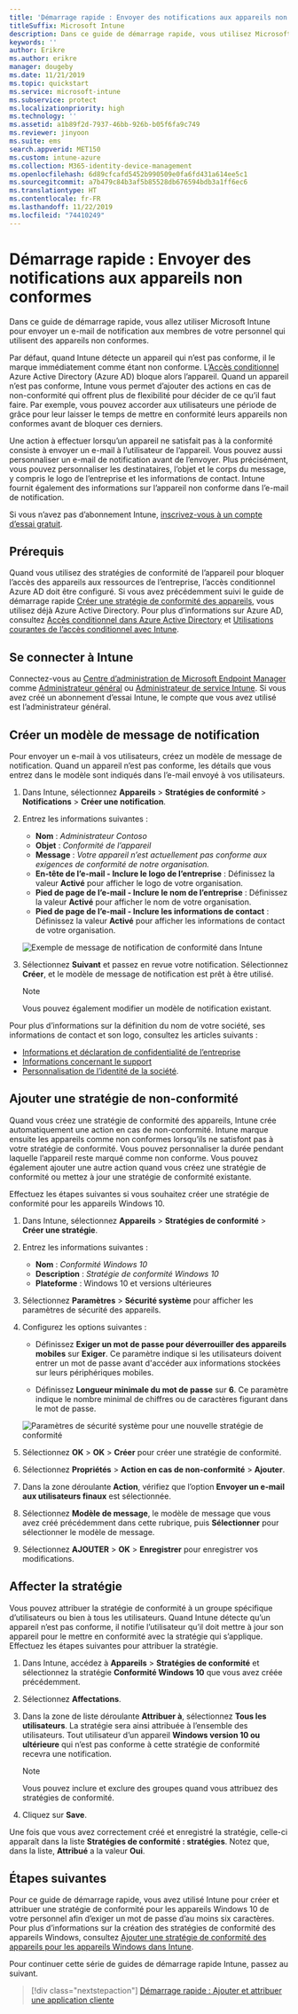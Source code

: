 ```yaml
---
title: 'Démarrage rapide : Envoyer des notifications aux appareils non conformes'
titleSuffix: Microsoft Intune
description: Dans ce guide de démarrage rapide, vous utilisez Microsoft Intune pour envoyer des notifications par e-mail aux appareils non conformes.
keywords: ''
author: Erikre
ms.author: erikre
manager: dougeby
ms.date: 11/21/2019
ms.topic: quickstart
ms.service: microsoft-intune
ms.subservice: protect
ms.localizationpriority: high
ms.technology: ''
ms.assetid: a1b89f2d-7937-46bb-926b-b05f6fa9c749
ms.reviewer: jinyoon
ms.suite: ems
search.appverid: MET150
ms.custom: intune-azure
ms.collection: M365-identity-device-management
ms.openlocfilehash: 6d89cfcafd5452b990509e0fa6fd431a614ee5c1
ms.sourcegitcommit: a7b479c84b3af5b85528db676594bdb3a1ff6ec6
ms.translationtype: HT
ms.contentlocale: fr-FR
ms.lasthandoff: 11/22/2019
ms.locfileid: "74410249"
---
```

# <a name="quickstart-send-notifications-to-noncompliant-devices"></a>Démarrage rapide : Envoyer des notifications aux appareils non conformes

Dans ce guide de démarrage rapide, vous allez utiliser Microsoft Intune pour envoyer un e-mail de notification aux membres de votre personnel qui utilisent des appareils non conformes.

Par défaut, quand Intune détecte un appareil qui n’est pas conforme, il le marque immédiatement comme étant non conforme. L’[Accès conditionnel](https://docs.microsoft.com/azure/active-directory/active-directory-conditional-access-azure-portal) Azure Active Directory (Azure AD) bloque alors l’appareil. Quand un appareil n’est pas conforme, Intune vous permet d’ajouter des actions en cas de non-conformité qui offrent plus de flexibilité pour décider de ce qu’il faut faire. Par exemple, vous pouvez accorder aux utilisateurs une période de grâce pour leur laisser le temps de mettre en conformité leurs appareils non conformes avant de bloquer ces derniers.

Une action à effectuer lorsqu’un appareil ne satisfait pas à la conformité consiste à envoyer un e-mail à l’utilisateur de l’appareil. Vous pouvez aussi personnaliser un e-mail de notification avant de l’envoyer. Plus précisément, vous pouvez personnaliser les destinataires, l’objet et le corps du message, y compris le logo de l’entreprise et les informations de contact. Intune fournit également des informations sur l’appareil non conforme dans l’e-mail de notification.

Si vous n’avez pas d’abonnement Intune, [inscrivez-vous à un compte d’essai gratuit](../fundamentals/free-trial-sign-up.md).

## <a name="prerequisites"></a>Prérequis

Quand vous utilisez des stratégies de conformité de l’appareil pour bloquer l’accès des appareils aux ressources de l’entreprise, l’accès conditionnel Azure AD doit être configuré. Si vous avez précédemment suivi le guide de démarrage rapide [Créer une stratégie de conformité des appareils](quickstart-set-password-length-android.md), vous utilisez déjà Azure Active Directory. Pour plus d’informations sur Azure AD, consultez [Accès conditionnel dans Azure Active Directory](https://docs.microsoft.com/azure/active-directory/active-directory-conditional-access-azure-portal) et [Utilisations courantes de l’accès conditionnel avec Intune](../protect/conditional-access-intune-common-ways-use.md).

## <a name="sign-in-to-intune"></a>Se connecter à Intune

Connectez-vous au [Centre d’administration de Microsoft Endpoint Manager](https://go.microsoft.com/fwlink/?linkid=2109431) comme [Administrateur général](../fundamentals/users-add.md#types-of-administrators) ou [Administrateur de service Intune](../fundamentals/users-add.md#types-of-administrators). Si vous avez créé un abonnement d’essai Intune, le compte que vous avez utilisé est l’administrateur général.

## <a name="create-a-notification-message-template"></a>Créer un modèle de message de notification

Pour envoyer un e-mail à vos utilisateurs, créez un modèle de message de notification. Quand un appareil n’est pas conforme, les détails que vous entrez dans le modèle sont indiqués dans l’e-mail envoyé à vos utilisateurs.

1. Dans Intune, sélectionnez **Appareils** > **Stratégies de conformité** > **Notifications** > **Créer une notification**.
2. Entrez les informations suivantes :

   - **Nom** : *Administrateur Contoso*
   - **Objet** : *Conformité de l’appareil*
   - **Message** : *Votre appareil n’est actuellement pas conforme aux exigences de conformité de notre organisation.*
   - **En-tête de l’e-mail - Inclure le logo de l’entreprise** : Définissez la valeur **Activé** pour afficher le logo de votre organisation.
   - **Pied de page de l’e-mail - Inclure le nom de l’entreprise** : Définissez la valeur **Activé** pour afficher le nom de votre organisation.
   - **Pied de page de l’e-mail - Inclure les informations de contact** : Définissez la valeur **Activé** pour afficher les informations de contact de votre organisation.

   ![Exemple de message de notification de conformité dans Intune](./media/quickstart-send-notification/quickstart-send-notification-01.png)

3. Sélectionnez **Suivant** et passez en revue votre notification. Sélectionnez **Créer**, et le modèle de message de notification est prêt à être utilisé.

   > [!NOTE]
   > Vous pouvez également modifier un modèle de notification existant.

Pour plus d’informations sur la définition du nom de votre société, ses informations de contact et son logo, consultez les articles suivants :

- [Informations et déclaration de confidentialité de l’entreprise](../apps/company-portal-app.md#company-information-and-privacy-statement)
- [Informations concernant le support](../apps/company-portal-app.md#support-information)
- [Personnalisation de l’identité de la société](../apps/company-portal-app.md#company-identity-branding-customization).

## <a name="add-a-noncompliance-policy"></a>Ajouter une stratégie de non-conformité

Quand vous créez une stratégie de conformité des appareils, Intune crée automatiquement une action en cas de non-conformité. Intune marque ensuite les appareils comme non conformes lorsqu’ils ne satisfont pas à votre stratégie de conformité. Vous pouvez personnaliser la durée pendant laquelle l’appareil reste marqué comme non conforme. Vous pouvez également ajouter une autre action quand vous créez une stratégie de conformité ou mettez à jour une stratégie de conformité existante.

Effectuez les étapes suivantes si vous souhaitez créer une stratégie de conformité pour les appareils Windows 10.

1. Dans Intune, sélectionnez **Appareils** > **Stratégies de conformité** > **Créer une stratégie**.

2. Entrez les informations suivantes :

   - **Nom** : *Conformité Windows 10*
   - **Description** : *Stratégie de conformité Windows 10*
   - **Plateforme** : Windows 10 et versions ultérieures

3. Sélectionnez **Paramètres** > **Sécurité système** pour afficher les paramètres de sécurité des appareils.

4. Configurez les options suivantes :

   - Définissez **Exiger un mot de passe pour déverrouiller des appareils mobiles** sur **Exiger**. Ce paramètre indique si les utilisateurs doivent entrer un mot de passe avant d'accéder aux informations stockées sur leurs périphériques mobiles.

   - Définissez **Longueur minimale du mot de passe** sur **6**. Ce paramètre indique le nombre minimal de chiffres ou de caractères figurant dans le mot de passe.

   ![Paramètres de sécurité système pour une nouvelle stratégie de conformité](./media/quickstart-send-notification/system-security-settings-01.png)

5. Sélectionnez **OK** > **OK** > **Créer** pour créer une stratégie de conformité.

6. Sélectionnez **Propriétés** > **Action en cas de non-conformité** > **Ajouter**.

7. Dans la zone déroulante **Action**, vérifiez que l’option **Envoyer un e-mail aux utilisateurs finaux** est sélectionnée.

8. Sélectionnez **Modèle de message**, le modèle de message que vous avez créé précédemment dans cette rubrique, puis **Sélectionner** pour sélectionner le modèle de message.

9. Sélectionnez **AJOUTER** > **OK** > **Enregistrer** pour enregistrer vos modifications.

## <a name="assign-the-policy"></a>Affecter la stratégie

Vous pouvez attribuer la stratégie de conformité à un groupe spécifique d’utilisateurs ou bien à tous les utilisateurs. Quand Intune détecte qu’un appareil n’est pas conforme, il notifie l’utilisateur qu’il doit mettre à jour son appareil pour le mettre en conformité avec la stratégie qui s’applique. Effectuez les étapes suivantes pour attribuer la stratégie.

1. Dans Intune, accédez à **Appareils** > **Stratégies de conformité** et sélectionnez la stratégie **Conformité Windows 10** que vous avez créée précédemment.

2. Sélectionnez **Affectations**.

3. Dans la zone de liste déroulante **Attribuer à**, sélectionnez **Tous les utilisateurs**. La stratégie sera ainsi attribuée à l’ensemble des utilisateurs. Tout utilisateur d’un appareil **Windows version 10 ou ultérieure** qui n’est pas conforme à cette stratégie de conformité recevra une notification.

    > [!NOTE]
    > Vous pouvez inclure et exclure des groupes quand vous attribuez des stratégies de conformité.

4. Cliquez sur **Save**.

Une fois que vous avez correctement créé et enregistré la stratégie, celle-ci apparaît dans la liste **Stratégies de conformité : stratégies**. Notez que, dans la liste, **Attribué** a la valeur **Oui**.

## <a name="next-steps"></a>Étapes suivantes

Pour ce guide de démarrage rapide, vous avez utilisé Intune pour créer et attribuer une stratégie de conformité pour les appareils Windows 10 de votre personnel afin d’exiger un mot de passe d’au moins six caractères. Pour plus d’informations sur la création des stratégies de conformité des appareils Windows, consultez [Ajouter une stratégie de conformité des appareils pour les appareils Windows dans Intune](compliance-policy-create-windows.md).

Pour continuer cette série de guides de démarrage rapide Intune, passez au suivant.

> [!div class="nextstepaction"]
> [Démarrage rapide : Ajouter et attribuer une application cliente](../apps/quickstart-add-assign-app.md)
